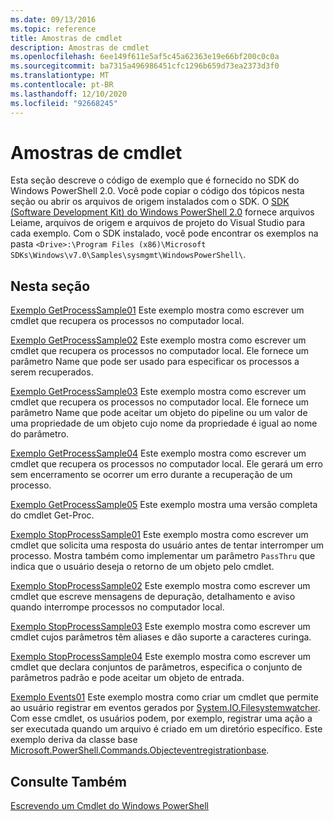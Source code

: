```yaml
---
ms.date: 09/13/2016
ms.topic: reference
title: Amostras de cmdlet
description: Amostras de cmdlet
ms.openlocfilehash: 6ee149f611e5af5c45a62363e19e66bf200c0c0a
ms.sourcegitcommit: ba7315a496986451cfc1296b659d73ea2373d3f0
ms.translationtype: MT
ms.contentlocale: pt-BR
ms.lasthandoff: 12/10/2020
ms.locfileid: "92668245"
---
```

# <a name="cmdlet-samples"></a>Amostras de cmdlet

Esta seção descreve o código de exemplo que é fornecido no SDK do Windows PowerShell 2.0. Você pode copiar o código dos tópicos nesta seção ou abrir os arquivos de origem instalados com o SDK. O [SDK (Software Development Kit) do Windows PowerShell 2.0](https://www.microsoft.com/download/details.aspx?id=2560) fornece arquivos Leiame, arquivos de origem e arquivos de projeto do Visual Studio para cada exemplo. Com o SDK instalado, você pode encontrar os exemplos na pasta `<Drive>:\Program Files (x86)\Microsoft SDKs\Windows\v7.0\Samples\sysmgmt\WindowsPowerShell\`.

## <a name="in-this-section"></a>Nesta seção

[Exemplo GetProcessSample01](./getprocesssample01-sample.md) Este exemplo mostra como escrever um cmdlet que recupera os processos no computador local.

[Exemplo GetProcessSample02](./getprocesssample02-sample.md) Este exemplo mostra como escrever um cmdlet que recupera os processos no computador local. Ele fornece um parâmetro Name que pode ser usado para especificar os processos a serem recuperados.

[Exemplo GetProcessSample03](./getprocesssample03-sample.md) Este exemplo mostra como escrever um cmdlet que recupera os processos no computador local. Ele fornece um parâmetro Name que pode aceitar um objeto do pipeline ou um valor de uma propriedade de um objeto cujo nome da propriedade é igual ao nome do parâmetro.

[Exemplo GetProcessSample04](./getprocesssample04-sample.md) Este exemplo mostra como escrever um cmdlet que recupera os processos no computador local. Ele gerará um erro sem encerramento se ocorrer um erro durante a recuperação de um processo.

[Exemplo GetProcessSample05](./getprocesssample05-sample.md) Este exemplo mostra uma versão completa do cmdlet Get-Proc.

[Exemplo StopProcessSample01](./stopprocesssample01-sample.md) Este exemplo mostra como escrever um cmdlet que solicita uma resposta do usuário antes de tentar interromper um processo. Mostra também como implementar um parâmetro `PassThru` que indica que o usuário deseja o retorno de um objeto pelo cmdlet.

[Exemplo StopProcessSample02](./stopprocesssample02-sample.md) Este exemplo mostra como escrever um cmdlet que escreve mensagens de depuração, detalhamento e aviso quando interrompe processos no computador local.

[Exemplo StopProcessSample03](./stopprocesssample03-sample.md) Este exemplo mostra como escrever um cmdlet cujos parâmetros têm aliases e dão suporte a caracteres curinga.

[Exemplo StopProcessSample04](./stopprocesssample04-sample.md) Este exemplo mostra como escrever um cmdlet que declara conjuntos de parâmetros, especifica o conjunto de parâmetros padrão e pode aceitar um objeto de entrada.

[Exemplo Events01](./events01-sample.md) Este exemplo mostra como criar um cmdlet que permite ao usuário registrar em eventos gerados por [System.IO.Filesystemwatcher](/dotnet/api/System.IO.FileSystemWatcher). Com esse cmdlet, os usuários podem, por exemplo, registrar uma ação a ser executada quando um arquivo é criado em um diretório específico. Este exemplo deriva da classe base [Microsoft.PowerShell.Commands.Objecteventregistrationbase](/dotnet/api/Microsoft.PowerShell.Commands.ObjectEventRegistrationBase).

## <a name="see-also"></a>Consulte Também

[Escrevendo um Cmdlet do Windows PowerShell](./writing-a-windows-powershell-cmdlet.md)
